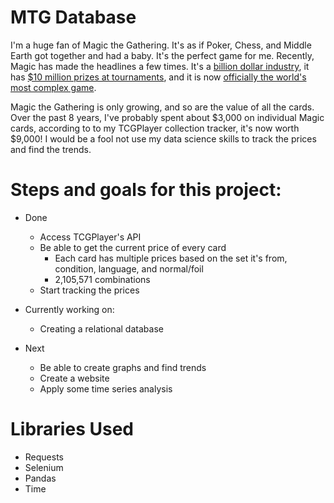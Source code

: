 # MTG Database


I'm a huge fan of Magic the Gathering.  It's as if Poker, Chess, and Middle Earth got together and had a baby.  It's the perfect game for me.
Recently, Magic has made the headlines a few times.  It's a [billion dollar industry](https://www.bworldonline.com/move-over-monopoly-hasbros-next-big-growth-engine-is-magic-playing-cards/), it has [$10 million prizes at tournaments](https://www.theverge.com/2018/12/6/18128822/magic-mtg-gathering-esports-pro-league-prizes-game-awards-2018), and it is now [officially the world's most complex game](https://www.technologyreview.com/s/613489/magic-the-gathering-is-officially-the-worlds-most-complex-game/).


Magic the Gathering is only growing, and so are the value of all the cards.  Over the past 8 years, I've probably spent about $3,000 on individual Magic cards, according to to my TCGPlayer collection tracker, it's now worth $9,000!  I would be a fool not use my data science skills to track the prices and find the trends.


# Steps and goals for this project:
  * Done
     * Access TCGPlayer's API
     * Be able to get the current price of every card
       * Each card has multiple prices based on the set it's from, condition, language, and normal/foil
       * 2,105,571 combinations
     * Start tracking the prices
 
  * Currently working on:
     * Creating a relational database
  
  * Next
    * Be able to create graphs and find trends
    * Create a website
    * Apply some time series analysis


# Libraries Used
* Requests
* Selenium
* Pandas
* Time

